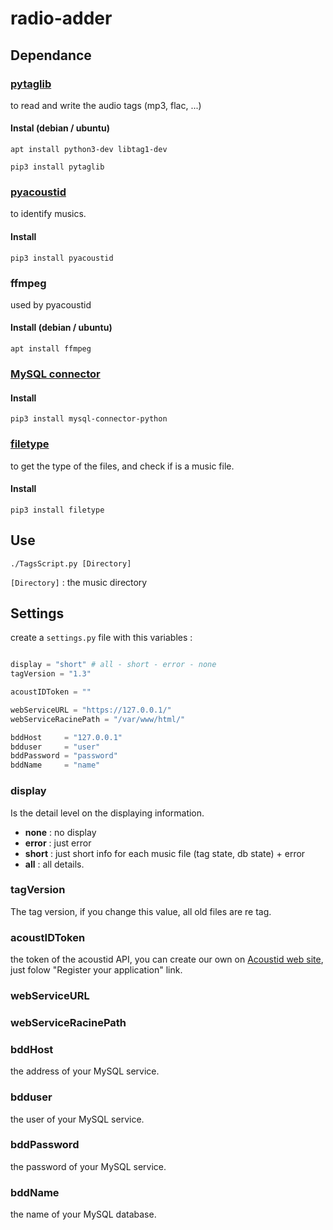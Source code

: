 # radio-adder

## Dependance

### [pytaglib](https://pypi.org/project/pytaglib/)

to read and write the audio tags (mp3, flac, ...)

#### Instal (debian / ubuntu)

`apt install python3-dev libtag1-dev`

`pip3 install pytaglib`

### [pyacoustid](https://pypi.org/project/pyacoustid/)

to identify musics.

#### Install

`pip3 install pyacoustid`

### ffmpeg

used by pyacoustid

#### Install (debian / ubuntu)

`apt install ffmpeg`

### [MySQL connector](https://dev.mysql.com/doc/connector-python/en/connector-python-installation-binary.html)

#### Install

`pip3 install mysql-connector-python`

### [filetype](https://pypi.org/project/filetype/)

to get the type of the files, and check if is a music file.

#### Install

`pip3 install filetype`

## Use

`./TagsScript.py [Directory]`

`[Directory]` : the music directory 

## Settings

create a `settings.py` file with this variables : 

```python

display = "short" # all - short - error - none
tagVersion = "1.3"

acoustIDToken = ""

webServiceURL = "https://127.0.0.1/"
webServiceRacinePath = "/var/www/html/"

bddHost 	= "127.0.0.1"
bdduser 	= "user"
bddPassword = "password"
bddName 	= "name"

```

### display

Is the detail level on the displaying information.

- **none** : no display
- **error** : just error
- **short** : just short info for each music file (tag state, db state) + error
- **all** : all details.

### tagVersion

The tag version, if you change this value, all old files are re tag.

### acoustIDToken

the token of the acoustid API, you can create our own on [Acoustid web site](https://acoustid.org/), just folow "Register your application" link.

### webServiceURL

### webServiceRacinePath

### bddHost

the address of your MySQL service.

### bdduser

the user of your MySQL service.

### bddPassword

the password of your MySQL service.

### bddName

the name of your MySQL database.